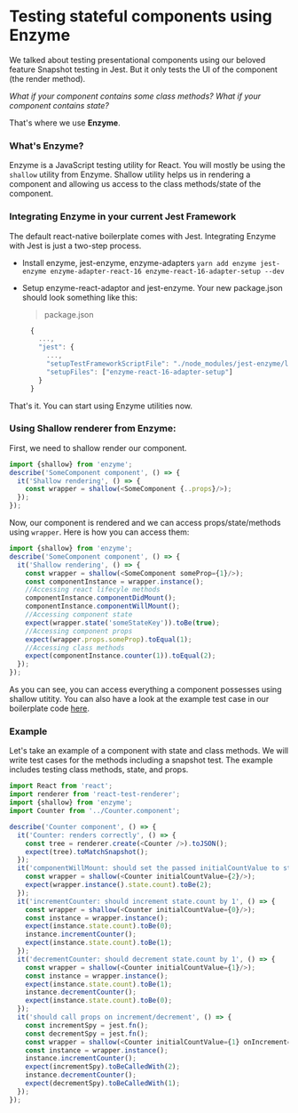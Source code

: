 # Testing stateful components using Enzyme

We talked about testing presentational components using our beloved feature Snapshot testing in Jest. But it only tests the UI of the component (the render method).

_What if your component contains some class methods? What if your component contains state?_

That's where we use __Enzyme__.

### What's Enzyme?

Enzyme is a JavaScript testing utility for React. You will mostly be using the `shallow` utility from Enzyme. Shallow utility helps us in rendering a component and allowing us access to the class methods/state of the component.

### Integrating Enzyme in your current Jest Framework

The default react-native boilerplate comes with Jest. Integrating Enzyme with Jest is just a two-step process.

- Install enzyme, jest-enzyme, enzyme-adapters `yarn add enzyme jest-enzyme enzyme-adapter-react-16 enzyme-react-16-adapter-setup --dev`

- Setup enzyme-react-adaptor and jest-enzyme. Your new package.json should look something like this:

  >package.json

  ```js
    {
      ...,
      "jest": {
        ...,
        "setupTestFrameworkScriptFile": "./node_modules/jest-enzyme/lib/index.js",
        "setupFiles": ["enzyme-react-16-adapter-setup"]
      }
    }
  ```

That's it. You can start using Enzyme utilities now.

### Using Shallow renderer from Enzyme:

First, we need to shallow render our component.

```js
import {shallow} from 'enzyme';
describe('SomeComponent component', () => {
  it('Shallow rendering', () => {
    const wrapper = shallow(<SomeComponent {..props}/>);
  });
});
```

Now, our component is rendered and we can access props/state/methods using `wrapper`. Here is how you can access them:


```js
import {shallow} from 'enzyme';
describe('SomeComponent component', () => {
  it('Shallow rendering', () => {
    const wrapper = shallow(<SomeComponent someProp={1}/>);
    const componentInstance = wrapper.instance();
    //Accessing react lifecyle methods
    componentInstance.componentDidMount();
    componentInstance.componentWillMount();
    //Accessing component state
    expect(wrapper.state('someStateKey')).toBe(true);
    //Accessing component props
    expect(wrapper.props.someProp).toEqual(1);
    //Accessing class methods
    expect(componentInstance.counter(1)).toEqual(2);
  });
});
```

As you can see, you can access everything a component possesses using shallow utitity. You can also have a look at the example test case in our boilerplate code [here]().


### Example

Let's take an example of a component with state and class methods. We will write test cases for the methods including a snapshot test. The example includes testing class methods, state, and props.

```js
import React from 'react';
import renderer from 'react-test-renderer';
import {shallow} from 'enzyme';
import Counter from '../Counter.component';

describe('Counter component', () => {
  it('Counter: renders correctly', () => {
    const tree = renderer.create(<Counter />).toJSON();
    expect(tree).toMatchSnapshot();
  });
  it('componentWillMount: should set the passed initialCountValue to state', () => {
    const wrapper = shallow(<Counter initialCountValue={2}/>);
    expect(wrapper.instance().state.count).toBe(2);
  });
  it('incrementCounter: should increment state.count by 1', () => {
    const wrapper = shallow(<Counter initialCountValue={0}/>);
    const instance = wrapper.instance();
    expect(instance.state.count).toBe(0);
    instance.incrementCounter();
    expect(instance.state.count).toBe(1);
  });
  it('decrementCounter: should decrement state.count by 1', () => {
    const wrapper = shallow(<Counter initialCountValue={1}/>);
    const instance = wrapper.instance();
    expect(instance.state.count).toBe(1);
    instance.decrementCounter();
    expect(instance.state.count).toBe(0);
  });
  it('should call props on increment/decrement', () => {
    const incrementSpy = jest.fn();
    const decrementSpy = jest.fn();
    const wrapper = shallow(<Counter initialCountValue={1} onIncrement={incrementSpy} onDecrement={decrementSpy}/>);
    const instance = wrapper.instance();
    instance.incrementCounter();
    expect(incrementSpy).toBeCalledWith(2);
    instance.decrementCounter();
    expect(decrementSpy).toBeCalledWith(1);
  });
});
```
